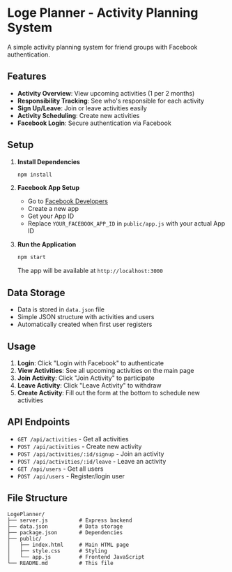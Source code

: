 # Loge Planner - Activity Planning System

A simple activity planning system for friend groups with Facebook authentication.

## Features

- **Activity Overview**: View upcoming activities (1 per 2 months)
- **Responsibility Tracking**: See who's responsible for each activity
- **Sign Up/Leave**: Join or leave activities easily
- **Activity Scheduling**: Create new activities
- **Facebook Login**: Secure authentication via Facebook

## Setup

1. **Install Dependencies**
   ```bash
   npm install
   ```

2. **Facebook App Setup**
   - Go to [Facebook Developers](https://developers.facebook.com/)
   - Create a new app
   - Get your App ID
   - Replace `YOUR_FACEBOOK_APP_ID` in `public/app.js` with your actual App ID

3. **Run the Application**
   ```bash
   npm start
   ```
   
   The app will be available at `http://localhost:3000`

## Data Storage

- Data is stored in `data.json` file
- Simple JSON structure with activities and users
- Automatically created when first user registers

## Usage

1. **Login**: Click "Login with Facebook" to authenticate
2. **View Activities**: See all upcoming activities on the main page
3. **Join Activity**: Click "Join Activity" to participate
4. **Leave Activity**: Click "Leave Activity" to withdraw
5. **Create Activity**: Fill out the form at the bottom to schedule new activities

## API Endpoints

- `GET /api/activities` - Get all activities
- `POST /api/activities` - Create new activity
- `POST /api/activities/:id/signup` - Join an activity
- `POST /api/activities/:id/leave` - Leave an activity
- `GET /api/users` - Get all users
- `POST /api/users` - Register/login user

## File Structure

```
LogePlanner/
├── server.js          # Express backend
├── data.json          # Data storage
├── package.json       # Dependencies
├── public/
│   ├── index.html     # Main HTML page
│   ├── style.css      # Styling
│   └── app.js         # Frontend JavaScript
└── README.md          # This file
```
